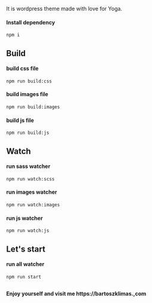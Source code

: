 It is wordpress theme made with love for Yoga.

#### Install dependency
```npm i```

## Build

#### build css file
```npm run build:css```

#### build images file
```npm run build:images```

#### build js file
```npm run build:js```

## Watch

#### run sass watcher
```npm run watch:scss```

#### run images watcher
```npm run watch:images```

#### run js watcher
```npm run watch:js```

## Let's start

#### run all watcher
```npm run start```

##

#### Enjoy yourself and visit me https://bartoszklimas.,com